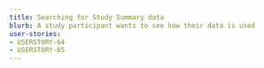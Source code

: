 ```yaml
---
title: Searching for Study Summary data
blurb: A study participant wants to see how their data is used
user-stories:
- USERSTORY-64
- USERSTORY-65
---
```

